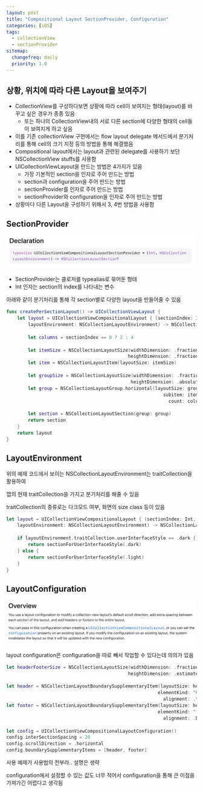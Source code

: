 ```yaml
---
layout: post
title: "Compositional Layout SectionProvider, Configuration"
categories: [iOS]
tags: 
  - collectionView
  - sectionProvider
sitemap:
  changefreq: daily
  priority: 1.0
---
```


## 상황, 위치에 따라 다른 Layout을 보여주기

- CollectionView를 구성하다보면 상황에 따라 cell이 보여지는 형태(layout)를 바꾸고 싶은 경우가 종종 있음
  - 또는 하나의 CollectionView내의 서로 다른 section에 다양한 형태의 cell들이 보여지게 하고 싶음
- 이를 기존 collectionView 구현에서는 flow layout delegate 메서드에서 분기처리를 통해 cell의 크기 지정 등의 방법을 통해 해결했음
- Compositional layout에서는 layout과 관련된 delegate를 사용하기 보단 NSCollectionView stuffs를 사용함
- UICollectionViewLayout을 만드는 방법은 4가지가 있음
  - 가장 기본적인 section을 인자로 주어 만드는 방법
  - section과 configuration을 주어 만드는 방법
  - sectionProvider를 인자로 주어 만드는 방법
  - sectionProvider와 configuration을 인자로 주어 만드는 방법
- 상황마다 다른 Layout을 구성하기 위해서 3, 4번 방법을 사용함



## SectionProvider

![image-20220914183720049](https://raw.githubusercontent.com/Neph3779/Blog-Image/forUpload/img/20220914183720.png)

- SectionProvider는 클로저를 typealias로 묶어둔 형태
- Int 인자는 section의 index를 나타내는 변수

아래와 같이 분기처리를 통해 각 section별로 다양한 layout을 만들어줄 수 있음

```swift
func createPerSectionLayout() -> UICollectionViewLayout {
    let layout = UICollectionViewCompositionalLayout { (sectionIndex: Int,
        layoutEnvironment: NSCollectionLayoutEnvironment) -> NSCollectionLayoutSection? in
        
        let columns = sectionIndex == 0 ? 2 : 4
        
        let itemSize = NSCollectionLayoutSize(widthDimension: .fractionalWidth(1.0),
                                             heightDimension: .fractionalHeight(1.0))
        let item = NSCollectionLayoutItem(layoutSize: itemSize)
        
        let groupSize = NSCollectionLayoutSize(widthDimension: .fractionalWidth(1.0),
                                              heightDimension: .absolute(44))
        let group = NSCollectionLayoutGroup.horizontal(layoutSize: groupSize,
                                                          subitem: item,
                                                            count: columns)
        
        let section = NSCollectionLayoutSection(group: group)
        return section
    }
    return layout
}
```



## LayoutEnvironment

위의 예제 코드에서 보이는 NSCollectionLayoutEnvironment는 traitCollection을 활용하여 

앱의 현재 traitCollection을 가지고 분기처리를 해줄 수 있음

traitCollection의 종류로는 다크모드 여부, 화면의 size class 등이 있음

```swift
let layout = UICollectionViewCompositionalLayout { (sectionIndex: Int,
    layoutEnvironment: NSCollectionLayoutEnvironment) -> NSCollectionLayoutSection in
        
    if layoutEnvironment.traitCollection.userInterfaceStyle == .dark {
        return sectionForUserInterfaceStyle(.dark)
    } else {
        return sectionForUserInterfaceStyle(.light)
    }
}
```



## LayoutConfiguration

![image-20220917183026986](https://raw.githubusercontent.com/Neph3779/Blog-Image/forUpload/img/20220917183027.png)

layout configuration은 configuration을 따로 빼서 작업할 수 있다는데 의의가 있음

```swift
let headerFooterSize = NSCollectionLayoutSize(widthDimension: .fractionalWidth(1.0),
                                             heightDimension: .estimated(44))

let header = NSCollectionLayoutBoundarySupplementaryItem(layoutSize: headerFooterSize,
                                                        elementKind: "header",
                                                          alignment: .top)
let footer = NSCollectionLayoutBoundarySupplementaryItem(layoutSize: headerFooterSize,
                                                        elementKind: "footer",
                                                          alignment: .bottom)

let config = UICollectionViewCompositionalLayoutConfiguration()
config.interSectionSpacing = 20
config.scrollDirection = .horizontal
config.boundarySupplementaryItems = [header, footer]
```

사용 예제가 사용법의 전부라.. 설명은 생략

configuration에서 설정할 수 있는 값도 너무 적어서 configuration을 통해 큰 이점을 가져가긴 어렵다고 생각됨

